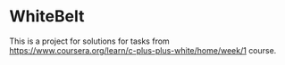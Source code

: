# WhiteBelt

This is a project for solutions for tasks from https://www.coursera.org/learn/c-plus-plus-white/home/week/1 course. 